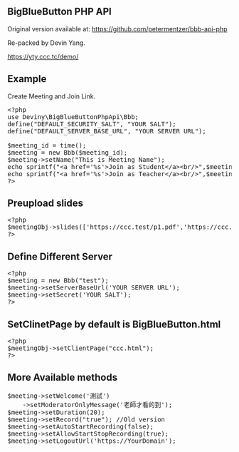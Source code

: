 ## BigBlueButton PHP API

Original version available at: https://github.com/petermentzer/bbb-api-php

Re-packed by Devin Yang.

https://yty.ccc.tc/demo/

## Example
Create Meeting and Join Link.
<pre>
&lt;?php
use Deviny\BigBlueButtonPhpApi\Bbb;
define("DEFAULT_SECURITY_SALT", "YOUR SALT");
define("DEFAULT_SERVER_BASE_URL", "YOUR SERVER URL");

$meeting_id = time();
$meeting = new Bbb($meeting_id);
$meeting->setName("This is Meeting Name");
echo sprintf("&lt;a href='%s'&gt;Join as Student&lt;/a&gt;&lt;br/&gt;",$meeting->attendee("John"));
echo sprintf("&lt;a href='%s'&gt;Join as Teacher&lt;/a&gt;&lt;br/&gt;",$meeting->moderator("Devin"));
?&gt;
</pre>

## Preupload slides

<pre>
&lt;?php
$meetingObj->slides(['https://ccc.test/p1.pdf','https://ccc.test/p2.pdf']);
?&gt;
</pre>

## Define Different Server
<pre>
&lt;?php
$meeting = new Bbb("test");
$meeting->setServerBaseUrl('YOUR SERVER URL');
$meeting->setSecret('YOUR SALT');
?&gt;
</pre>

## SetClinetPage by default is BigBlueButton.html
<pre>
&lt;?php
$meetingObj->setClientPage("ccc.html");
?&gt;
</pre>
## More Available methods
<pre>
$meeting->setWelcome('測試')
    ->setModeratorOnlyMessage('老師才看的到');
$meeting->setDuration(20);
$meeting->setRecord("true"); //Old version
$meeting->setAutoStartRecording(false);
$meeting->setAllowStartStopRecording(true);
$meeting->setLogoutUrl('https://YourDomain');
</pre>
